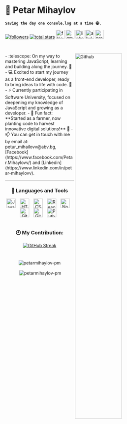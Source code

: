 # 🌻 Petar Mihaylov

**`Saving the day one console.log at a time 😁.`**

<p align="left">
      <a href="https://github.com/PetarMihaylov-PM?tab=followers">
         <img alt="followers" title="Follow me on Github" src="https://custom-icon-badges.demolab.com/github/followers/PetarMihaylov-PM?color=236ad3&labelColor=1155ba&style=for-the-badge&logo=person-add&label=Follow&logoColor=white"/></a>
      <a href="https://github.com/PetarMihaylov-PM?tab=repositories&sort=stargazers">
         <img alt="total stars" title="Total stars on GitHub" src="https://custom-icon-badges.demolab.com/github/stars/PetarMihaylov-PM?color=55960c&style=for-the-badge&labelColor=488207&logo=star"/></a>
      <a href="https://www.facebook.com/your-profile-url">
         <img alt="fblogo" src="https://img.shields.io/static/v1?message=Facebook&logo=facebook&label=&color=1877F2&logoColor=white&labelColor=&style=for-the-badge" height="28"/></a>
      <a href="mailto:petarmihailovv96@gmail.com">
         <img alt="gmaillogo" src="https://img.shields.io/static/v1?message=Gmail&logo=gmail&label=&color=EA4335&logoColor=white&labelColor=&style=for-the-badge" height="28"/></a>
      <a href="https://www.linkedin.com/in/petar-mihaylovv">
         <img alt="linkedinlogo" src="https://img.shields.io/static/v1?message=LinkedIn&logo=linkedin&label=&color=0077B5&logoColor=white&labelColor=&style=for-the-badge" height="28"/></a>
      <a href="mailto:petarmihailovv96@abv.bg">
         <img alt="abvlogo" src="https://img.shields.io/static/v1?message=petur_mihailovv@abv.bg&logo=mail&label=&color=1E8B5A&logoColor=white&labelColor=&style=for-the-badge" height="28"/></a>
      <a href="https://komarev.com/ghpvc/?username=PetarMihaylov-PM&color=green" style="text-decoration: none; outline: none; border: none;">
        <img alt="profile views" src="https://komarev.com/ghpvc/?username=PetarMihaylov-PM&color=green" height="28"/></a>
   </p>

   &nbsp;

<img width="55%" align="right" alt="Github" src="" />
- :telescope: On my way to mastering JavaScript, learning and building along the journey. 🔨
- 💻 Excited to start my journey as a front-end developer, ready to bring ideas to life with code. 📶
- ⚡ Currently participating in Software University, focused on deepening my knowledge of JavaScript and growing as a developer.
- 🌱 Fun fact: **Started as a farmer, now planting code to harvest innovative digital solutions!** 🌱
- 📫 You can get in touch with me by email at: petur_mihailovv@abv.bg,  [Facebook](https://www.facebook.com/Petar.Mihaylovv/) and [Linkedin](https://www.linkedin.com/in/petar-mihaylovv).


---
<div align="center">
  
### 🧰 Languages and Tools

<img align="center" alt="JavaScript" width="30px" style="padding-right:10px;" src="https://cdn.jsdelivr.net/gh/devicons/devicon/icons/javascript/javascript-plain.svg" />
<img align="center" alt="HTML" width="30px" style="padding-right:10px;" src="https://cdn.jsdelivr.net/gh/devicons/devicon/icons/html5/html5-plain.svg" />
<img align="center" alt="CSS" width="30px" style="padding-right:10px;" src="https://cdn.jsdelivr.net/gh/devicons/devicon/icons/css3/css3-plain.svg" />
<img align="center" alt="React" width="30px" style="padding-right:10px;" src="https://cdn.jsdelivr.net/gh/devicons/devicon/icons/react/react-original.svg" />
<img align="center" alt="NodeJS" width="30px" style="padding-right:10px;" src="https://cdn.jsdelivr.net/gh/devicons/devicon/icons/nodejs/nodejs-original.svg" />
<img align="center" alt="Git" width="30px" style="padding-right:10px;" src="https://cdn.jsdelivr.net/gh/devicons/devicon/icons/git/git-original.svg" />
<img align="center" alt="GitHub" width="30px" style="padding-right:10px;" src="https://cdn.jsdelivr.net/gh/devicons/devicon/icons/github/github-original.svg" />
<img align="center" alt="Python" width="30px" style="padding-right:10px;" src="https://cdn.jsdelivr.net/gh/devicons/devicon/icons/python/python-plain.svg" />
<br />

#
### 🕙 My Contribution:
<a align="center" href="https://git.io/streak-stats"><img src="https://streak-stats.demolab.com?user=PetarMihaylov-PM&theme=gruvbox-duo" alt="GitHub Streak" /></a>

#

<p><img align="center" src="https://github-readme-stats.vercel.app/api/top-langs?username=petarmihaylov-pm&show_icons=true&locale=en&layout=compact" alt="petarmihaylov-pm" /></p>

<p>&nbsp;<img align="center" src="https://github-readme-stats.vercel.app/api?username=petarmihaylov-pm&show_icons=true&locale=en" alt="petarmihaylov-pm" /></p>

